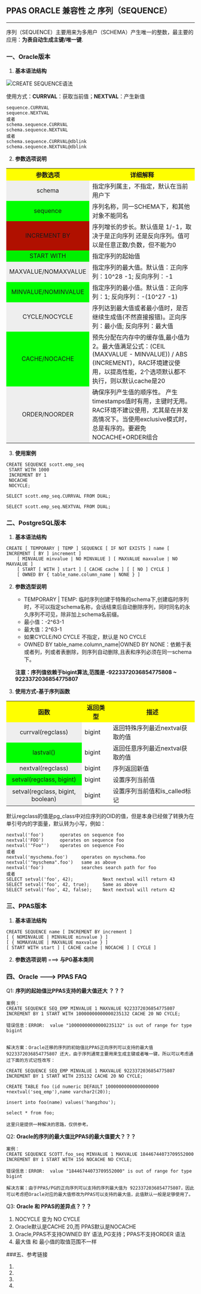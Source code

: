 ## PPAS ORACLE 兼容性 之 序列（SEQUENCE）
---
序列（SEQUENCE）主要用来为多用户（SCHEMA）产生唯一的整数，最主要的应用：**为表自动生成主键/唯一键**.    
### 一、Oracle版本
1. **基本语法结构**

  ![CREATE SEQUENCE语法](https://docs.oracle.com/cd/E11882_01/server.112/e41084/img/create_sequence.gif)
  
  使用方式：**CURRVAL**：获取当前值；**NEXTVAL**：产生新值
```
sequence.CURRVAL  
sequence.NEXTVAL  
或者
schema.sequence.CURRVAL
schema.sequence.NEXTVAL 
或者
schema.sequence.CURRVAL@dblink
schema.sequence.NEXTVAL@dblink
```

2. **参数选项说明**
<table>
  <tr>
    <th width=20%, bgcolor=yellow >参数选项</th>
    <th width=80%, bgcolor=yellow>详细解释</th>
  </tr>
  <tr>
    <td bgcolor=#eeeeee style="text-align:center"> schema </td>
    <td> 指定序列属主，不指定，默认在当前用户下 </td>
  </tr>
  <tr>
    <td bgcolor=#00FF00 style="text-align:center"> sequence </td>
    <td> 序列名称，同一SCHEMA下，和其他对象不能同名 </td>
  <tr>
    <td bgcolor=rgb(0,10,0) style="text-align:center"> INCREMENT BY </td>
    <td> 序列增长的步长。默认值是 1/-1，取决于是正向序列 还是反向序列。值可以是任意正数/负数，但不能为0 </td>
  </tr>
  <tr>
    <td bgcolor=#00FF00) style="text-align:center"> START WITH </td>
    <td> 指定序列的起始值 </td>
  </tr>
   <tr>
    <td bgcolor=#eeeeee style="text-align:center"> MAXVALUE/NOMAXVALUE </td>
    <td> 指定序列的最大值。默认值：正向序列：10^28 -1; 反向序列：-1 </td>
  </tr>
  <tr>
    <td bgcolor=#00FF00 style="text-align:center"> MINVALUE/NOMINVALUE </td>
    <td> 指定序列的最小值。默认值：正向序列：1; 反向序列：-(10^27 -1) </td>
  <tr>
  </tr>
   <tr>
    <td bgcolor=#eeeeee style="text-align:center"> CYCLE/NOCYCLE </td>
    <td> 序列达到最大值或者最小值时，是否继续生成值(不然直接报错)。正向序列：最小值; 反向序列：最大值</td>
  </tr>
  <tr>
    <td bgcolor=#00FF00 style="text-align:center"> CACHE/NOCACHE </td>
    <td> 预先分配在内存中的缓存值,最小值为2。最大值满足公式：(CEIL (MAXVALUE - MINVALUE)) / ABS (INCREMENT)，RAC环境建议使用，以提高性能，2个选项默认都不执行，则以默认cache是20 </td>
  <tr>
  </tr>
   <tr>
    <td bgcolor=#eeeeee style="text-align:center"> ORDER/NOORDER </td>
    <td> 确保序列产生值的顺序性。 产生timestamps值时有用，主键时无用。RAC环境不建议使用，尤其是在并发高情况下。当使用exclusive模式时，总是有序的。要避免 NOCACHE+ORDER组合 </td>
  </tr>
</table>

3. **使用案例**
```
CREATE SEQUENCE scott.emp_seq
 START WITH 1000
 INCREMENT BY 1
 NOCACHE
 NOCYCLE;
 
SELECT scott.emp_seq.CURRVAL FROM DUAL;
 
SELECT scott.emp_seq.NEXTVAL FROM DUAL;
```

### 二、PostgreSQL版本
1. **基本语法结构**
```
CREATE [ TEMPORARY | TEMP ] SEQUENCE [ IF NOT EXISTS ] name [ INCREMENT [ BY ] increment ]
    [ MINVALUE minvalue | NO MINVALUE ] [ MAXVALUE maxvalue | NO MAXVALUE ]
    [ START [ WITH ] start ] [ CACHE cache ] [ [ NO ] CYCLE ]
    [ OWNED BY { table_name.column_name | NONE } ] 
```

2. **参数选型说明**
   + TEMPORARY | TEMP: 临时序列创建于特殊的schema下,创建临时序列时，不可以指定schema名称，会话结束后自动删除序列，同时同名的永久序列不可见，除非加上schema名前缀。
   + 最小值：-2^63-1
   + 最大值：2^63-1
   + 如果CYCLE/NO CYCLE 不指定，默认是 NO CYCLE
   + OWNED BY table_name.column_name|OWNED BY NONE：依赖于表或者列，列或者表删除，则序列自动删除,且表和序列必须在同一schema下。
  
   **注意：序列值依赖于bigint算法,范围是 -9223372036854775808 ~ 9223372036854775807**
   
3. **使用方式-基于序列函数**
<table>
  <tr>
    <th width=40%, bgcolor=yellow >函数</th>
    <th width=15%, bgcolor=yellow>返回类型</th>
    <th width=45%, bgcolor=yellow>描述</th>
  </tr>
  <tr>
    <td bgcolor=#eeeeee style="text-align:center"> currval(regclass) </td>
    <td> bigint </td>
    <td> 返回特殊序列最近nextval获取的值 </td>
  </tr>
  <tr>
    <td bgcolor=#00FF00 style="text-align:center"> lastval() </td>
    <td> bigint </td>
    <td> 返回任意序列最近nextval获取的值 </td>
  </tr>
  <tr>
    <td bgcolor=#eeeeee style="text-align:center"> nextval(regclass) </td>
    <td> bigint </td>
    <td> 序列返回新值 </td>
  </tr>
  <tr>
    <td bgcolor=#00FF00 style="text-align:center"> setval(regclass, bigint)	</td>
    <td> bigint </td>
    <td> 设置序列当前值 </td>
  </tr>
  <tr>
    <td bgcolor=#eeeeee style="text-align:center"> setval(regclass, bigint, boolean) </td>
    <td> bigint </td>
    <td> 设置序列当前值和is_called标记 </td>
  </tr>
</table>
   
默认regclass的值是pg_class中对应序列的OID的值，但是本身已经做了转换为在单引号内的字面量，默认转为小写，例如：
```
nextval('foo')      operates on sequence foo
nextval('FOO')      operates on sequence foo
nextval('"Foo"')    operates on sequence Foo
或者
nextval('myschema.foo')     operates on myschema.foo
nextval('"myschema".foo')   same as above
nextval('foo')              searches search path for foo
或者
SELECT setval('foo', 42);           Next nextval will return 43
SELECT setval('foo', 42, true);     Same as above
SELECT setval('foo', 42, false);    Next nextval will return 42
```


### 三、PPAS版本
1. **基本语法结构**
```
CREATE SEQUENCE name [ INCREMENT BY increment ]
[ { NOMINVALUE | MINVALUE minvalue } ]
[ { NOMAXVALUE | MAXVALUE maxvalue } ]
[ START WITH start ] [ CACHE cache | NOCACHE ] [ CYCLE ]
```

2. **参数选项说明** ===> **与PG基本类同**

### 四、Oracle ---> PPAS FAQ
Q1: **序列的起始值比PPAS支持的最大值还大 ？？？**
```
案例：
CREATE SEQUENCE SEQ_EMP MINVALUE 1 MAXVALUE 9223372036854775807 INCREMENT BY 1 START WITH 10000000000000235132 CACHE 20 NO CYCLE; 

错误信息：ERROR:  value "10000000000000235132" is out of range for type bigint


解决方案：Oracle迁移的序列的初始值比PPAS正向序列可以支持的最大值 9223372036854775807 还大，由于序列通常主要用来生成主键或者唯一键，所以可以考虑通过下面的方式记性改写：

CREATE SEQUENCE SEQ_EMP MINVALUE 1 MAXVALUE 9223372036854775807 INCREMENT BY 1 START WITH 235132 CACHE 20 NO CYCLE;

CREATE TABLE foo (id numeric DEFAULT 10000000000000000000 +nextval('seq_emp'),name varchar2(20));

insert into foo(name) values('hangzhou');

select * from foo;

这里只是提供一种解决的思路，仅供参考。

```
Q2: **Oracle的序列的最大值比PPAS的最大值要大？？？**
```
案例：
CREATE SEQUENCE SCOTT.foo_seq MINVALUE 1 MAXVALUE 18446744073709552000 INCREMENT BY 1 START WITH 156 NOCACHE NO CYCLE;

错误信息：ERROR:  value "18446744073709552000" is out of range for type bigint

解决方案：由于PPAS/PG的正向序列可以支持的序列最大值为 9223372036854775807，因此可以考虑把Oracle对应的最大值修改为PPAS可以支持的最大值，此值默认一般是足够使用了。

```

Q3: **Oracle 和 PPAS的差异点？？？**
1. NOCYCLE 变为 NO CYCLE
2. Oracle默认是CACHE 20,而 PPAS默认是NOCACHE
3. Oracle,PPAS不支持OWNED BY 语法,PG支持；PPAS不支持ORDER 语法
4. 最大值 和 最小值的取值范围不一样


###五、参考链接
1. [](https://docs.oracle.com/cd/E11882_01/server.112/e41084/statements_6015.htm#SQLRF01314)
2. [](https://www.postgresql.org/docs/9.6/static/sql-createsequence.html)
3. [](https://www.postgresql.org/docs/9.6/static/functions-sequence.html)
4. [](https://get.enterprisedb.com/docs/Database_Compatibility_for_Oracle_Developers_Reference_Guide_v9.6.pdf)
